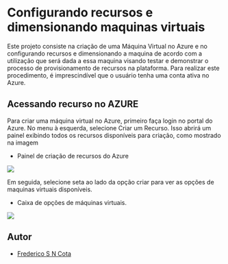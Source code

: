 # Configurando recursos e dimensionando maquinas virtuais

Este projeto consiste na criação de uma Máquina Virtual no Azure e no configurando recursos e dimensionando a maquina de acordo com a utilização que será dada a essa maquina
visando testar e demonstrar o processo de provisionamento de recursos na plataforma. Para realizar este procedimento, é imprescindível que o usuário tenha uma conta ativa no Azure.

## Acessando recurso no AZURE

Para criar uma máquina virtual no Azure, primeiro faça login no portal do Azure. No menu à esquerda, selecione Criar um Recurso. Isso abrirá um painel exibindo todos os recursos disponíveis para criação, como mostrado na imagem

- Painel de criação de recursos do Azure

<div aling="center">
 <img src="https://github.com/FredericoSander/Azure_Essentials/blob/main/Criando%20maquinas%20virtuais/Imagens/Criar%20Recursos.png">
</div>

Em seguida, selecione seta ao lado da opção criar para ver as opções de maquinas virtuais disponíveis.

- Caixa de opções de máquinas virtuais.

<div aling="center">
 <img src="https://github.com/FredericoSander/Azure_Essentials/blob/main/Configurando%20recursos%20e%20Dimensionando%20VMs/imagens/Maquinas%20virtuais%20op%C3%A7%C3%B5es.png">
</div>

## Autor

- [Frederico S N Cota](https://github.com/FredericoSander)